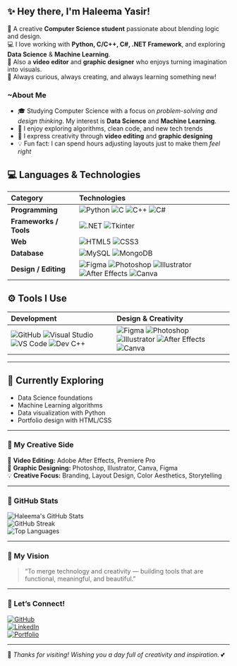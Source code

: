 ## ✨ Hey there, I'm Haleema Yasir!

🌷 A creative **Computer Science student** passionate about blending logic and design.  
💻 I love working with **Python, C/C++, C#, .NET Framework**, and exploring **Data Science** & **Machine Learning**.  
🎨 Also a **video editor** and **graphic designer** who enjoys turning imagination into visuals.  
🌸 Always curious, always creating, and always learning something new!

### ~About Me

- 🎓 Studying Computer Science with a focus on *problem-solving and design thinking*. My interest is **Data Science** and **Machine Learning**. 
- 🧠 I enjoy exploring algorithms, clean code, and new tech trends  
- 🎨 I express creativity through **video editing** and **graphic designing**  
- 💡 Fun fact: I can spend hours adjusting layouts just to make them *feel right*  

## 💻 Languages & Technologies

| Category | Technologies |
|:----------|:--------------|
| **Programming** | ![Python](https://img.shields.io/badge/Python-bb9cd3?style=for-the-badge&logo=python&logoColor=white) ![C](https://img.shields.io/badge/C-9a84c3?style=for-the-badge&logo=c&logoColor=white) ![C++](https://img.shields.io/badge/C++-a78cd9?style=for-the-badge&logo=c%2B%2B&logoColor=white) ![C#](https://img.shields.io/badge/C%23-9579c6?style=for-the-badge&logo=csharp&logoColor=white) |
| **Frameworks / Tools** | ![.NET](https://img.shields.io/badge/.NET-8e78c4?style=for-the-badge&logo=dotnet&logoColor=white) ![Tkinter](https://img.shields.io/badge/Tkinter-b6a0d4?style=for-the-badge&logo=python&logoColor=white) |
| **Web** | ![HTML5](https://img.shields.io/badge/HTML5-cdb8e5?style=for-the-badge&logo=html5&logoColor=white) ![CSS3](https://img.shields.io/badge/CSS3-b197d6?style=for-the-badge&logo=css3&logoColor=white) |
| **Database** | ![MySQL](https://img.shields.io/badge/MySQL-a78cd9?style=for-the-badge&logo=mysql&logoColor=white) ![MongoDB](https://img.shields.io/badge/MongoDB-b197d6?style=for-the-badge&logo=mongodb&logoColor=white) |
| **Design / Editing** | ![Figma](https://img.shields.io/badge/Figma-bb9cd3?style=for-the-badge&logo=figma&logoColor=white) ![Photoshop](https://img.shields.io/badge/Photoshop-a78cd9?style=for-the-badge&logo=adobephotoshop&logoColor=white) ![Illustrator](https://img.shields.io/badge/Illustrator-b197d6?style=for-the-badge&logo=adobeillustrator&logoColor=white) ![After Effects](https://img.shields.io/badge/After%20Effects-9a84c3?style=for-the-badge&logo=adobeaftereffects&logoColor=white) ![Canva](https://img.shields.io/badge/Canva-b6a0d4?style=for-the-badge&logo=canva&logoColor=white) |

## ⚙️ Tools I Use

| Development | Design & Creativity |
|:-------------|:--------------------|
| ![GitHub](https://img.shields.io/badge/GitHub-8e78c4?style=for-the-badge&logo=github&logoColor=white) ![Visual Studio](https://img.shields.io/badge/Visual%20Studio-a78cd9?style=for-the-badge&logo=visual-studio&logoColor=white) ![VS Code](https://img.shields.io/badge/VS%20Code-bb9cd3?style=for-the-badge&logo=visual-studio-code&logoColor=white) ![Dev C++](https://img.shields.io/badge/Dev%20C++-9a84c3?style=for-the-badge&logo=dev.to&logoColor=white) | ![Figma](https://img.shields.io/badge/Figma-bb9cd3?style=for-the-badge&logo=figma&logoColor=white) ![Photoshop](https://img.shields.io/badge/Photoshop-a78cd9?style=for-the-badge&logo=adobephotoshop&logoColor=white) ![Illustrator](https://img.shields.io/badge/Illustrator-b197d6?style=for-the-badge&logo=adobeillustrator&logoColor=white) ![After Effects](https://img.shields.io/badge/After%20Effects-9a84c3?style=for-the-badge&logo=adobeaftereffects&logoColor=white) ![Canva](https://img.shields.io/badge/Canva-b6a0d4?style=for-the-badge&logo=canva&logoColor=white) |

---

## 🌱 Currently Exploring

- Data Science foundations  
- Machine Learning algorithms  
- Data visualization with Python  
- Portfolio design with HTML/CSS  

---

### 🎨 My Creative Side

🎥 **Video Editing:** Adobe After Effects, Premiere Pro  
🎨 **Graphic Designing:** Photoshop, Illustrator, Canva, Figma  
💡 **Creative Focus:** Branding, Layout Design, Color Aesthetics, Storytelling  

---

### 💫 GitHub Stats

![Haleema's GitHub Stats](https://github-readme-stats.vercel.app/api?username=haleemayasir&show_icons=true&theme=tokyonight&title_color=bb9cd3&icon_color=bb9cd3&text_color=d6c6ec&bg_color=1a1a1a)  
![GitHub Streak](https://streak-stats.demolab.com?user=haleemayasir&theme=tokyonight&border_radius=5&ring=bb9cd3&fire=bb9cd3&currStreakLabel=d6c6ec)  
![Top Languages](https://github-readme-stats.vercel.app/api/top-langs/?username=haleemayasir&layout=compact&theme=tokyonight&title_color=bb9cd3&text_color=d6c6ec&bg_color=1a1a1a)

---

### 💫 My Vision

> “To merge technology and creativity — building tools that are functional, meaningful, and beautiful.”

---

### 🌷 Let’s Connect!

[![GitHub](https://img.shields.io/badge/GitHub-8e78c4?style=for-the-badge&logo=github&logoColor=white)](https://github.com/haleemayasir)  
[![LinkedIn](https://img.shields.io/badge/LinkedIn-b197d6?style=for-the-badge&logo=linkedin&logoColor=white)](https://www.linkedin.com/in/haleema-yasir)  
[![Portfolio](https://img.shields.io/badge/Portfolio-a78cd9?style=for-the-badge&logo=firefox&logoColor=white)](https://www.behance.net/haleemayasir_)

---

🌸 *Thanks for visiting! Wishing you a day full of creativity and inspiration.* 💕
